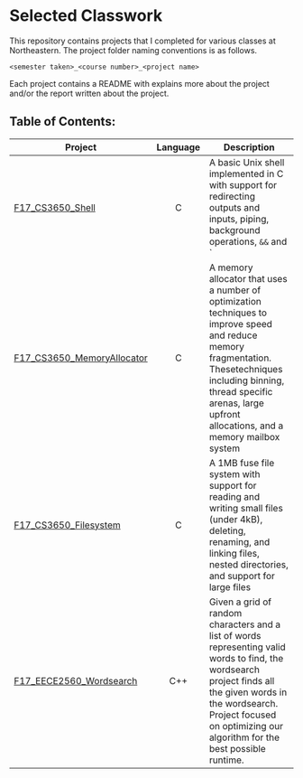 # Selected Classwork

This repository contains projects that I completed for various classes at
Northeastern. The project folder naming conventions is as follows. 

`<semester taken>_<course number>_<project name>`

Each project contains a README with explains more about the project and/or the 
report written about the project. 

## Table of Contents:
| Project                           | Language | Description                              |
|-----------------------------------|:--------:|------------------------------------------|
| [F17\_CS3650\_Shell][1]           |     C    | A basic Unix shell implemented in C with support for redirecting outputs and inputs, piping, background operations, `&&` and `||` operations, and the `;` opeartion.|
| [F17\_CS3650\_MemoryAllocator][2] |     C    | A memory allocator that uses a number of optimization techniques to improve speed and reduce memory fragmentation. Thesetechniques including binning, thread specific arenas, large upfront allocations, and a memory mailbox system|
| [F17\_CS3650\_Filesystem][3]      |     C    | A 1MB fuse file system with support for reading and writing small files (under 4kB), deleting, renaming, and linking files, nested directories, and support for large files|
| [F17\_EECE2560\_Wordsearch][4]    |    C++   | Given a grid of random characters and a list of words representing valid words to find, the wordsearch project finds all the given words in the wordsearch. Project focused on optimizing our algorithm for the best possible runtime.|

[1]: https://github.com/drewtu2/selected_classwork/tree/master/F17_CS3650_Shell
[2]: https://github.com/drewtu2/selected_classwork/tree/master/F17_CS3650_MemoryAllocator
[3]: https://github.com/drewtu2/selected_classwork/tree/master/F17_CS3650_Filesystem
[4]: https://github.com/drewtu2/selected_classwork/tree/master/F17_EECE2560_Wordsearch

